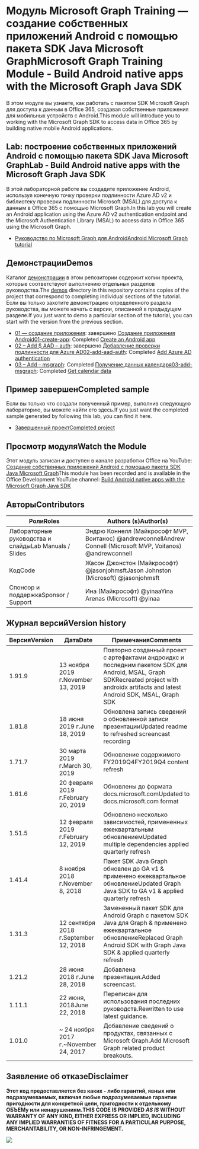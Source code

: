 # <a name="microsoft-graph-training-module---build-android-native-apps-with-the-microsoft-graph-java-sdk"></a><span data-ttu-id="491e1-101">Модуль Microsoft Graph Training — создание собственных приложений Android с помощью пакета SDK Java Microsoft Graph</span><span class="sxs-lookup"><span data-stu-id="491e1-101">Microsoft Graph Training Module - Build Android native apps with the Microsoft Graph Java SDK</span></span>

<span data-ttu-id="491e1-102">В этом модуле вы узнаете, как работать с пакетом SDK Microsoft Graph для доступа к данным в Office 365, создавая собственные приложения для мобильных устройств с Android.</span><span class="sxs-lookup"><span data-stu-id="491e1-102">This module will introduce you to working with the Microsoft Graph SDK to access data in Office 365 by building native mobile Android applications.</span></span>

## <a name="lab---build-android-native-apps-with-the-microsoft-graph-java-sdk"></a><span data-ttu-id="491e1-103">Lab: построение собственных приложений Android с помощью пакета SDK Java Microsoft Graph</span><span class="sxs-lookup"><span data-stu-id="491e1-103">Lab - Build Android native apps with the Microsoft Graph Java SDK</span></span>

<span data-ttu-id="491e1-104">В этой лабораторной работе вы создадите приложение Android, используя конечную точку проверки подлинности Azure AD v2 и библиотеку проверки подлинности Microsoft (MSAL) для доступа к данным в Office 365 с помощью Microsoft Graph.</span><span class="sxs-lookup"><span data-stu-id="491e1-104">In this lab you will create an Android application using the Azure AD v2 authentication endpoint and the Microsoft Authentication Library (MSAL) to access data in Office 365 using the Microsoft Graph.</span></span>

- [<span data-ttu-id="491e1-105">Руководство по Microsoft Graph для Android</span><span class="sxs-lookup"><span data-stu-id="491e1-105">Android Microsoft Graph tutorial</span></span>](https://docs.microsoft.com/graph/tutorials/android)

## <a name="demos"></a><span data-ttu-id="491e1-106">Демонстрации</span><span class="sxs-lookup"><span data-stu-id="491e1-106">Demos</span></span>

<span data-ttu-id="491e1-107">Каталог [демонстрации](./demos) в этом репозитории содержит копии проекта, которые соответствуют выполнению отдельных разделов руководства.</span><span class="sxs-lookup"><span data-stu-id="491e1-107">The [demos](./demos) directory in this repository contains copies of the project that correspond to completing individual sections of the tutorial.</span></span> <span data-ttu-id="491e1-108">Если вы только захотите демонстрацию определенного раздела руководства, вы можете начать с версии, описанной в предыдущем разделе.</span><span class="sxs-lookup"><span data-stu-id="491e1-108">If you just want to demo a particular section of the tutorial, you can start with the version from the previous section.</span></span>

- <span data-ttu-id="491e1-109">[01 — создание приложения](demos/01-create-app): завершено [Создание приложения Android](https://docs.microsoft.com/graph/tutorials/android?tutorial-step=1)</span><span class="sxs-lookup"><span data-stu-id="491e1-109">[01-create-app](demos/01-create-app): Completed [Create an Android app](https://docs.microsoft.com/graph/tutorials/android?tutorial-step=1)</span></span>
- <span data-ttu-id="491e1-110">[02 – Add $ AAD – auth](demos/02-add-aad-auth): завершено [Добавление проверки подлинности для Azure AD](https://docs.microsoft.com/graph/tutorials/android?tutorial-step=3)</span><span class="sxs-lookup"><span data-stu-id="491e1-110">[02-add-aad-auth](demos/02-add-aad-auth): Completed [Add Azure AD authentication](https://docs.microsoft.com/graph/tutorials/android?tutorial-step=3)</span></span>
- <span data-ttu-id="491e1-111">[03 – Add – msgraph](demos/03-add-msgraph): Completed [Получение данных календаря](https://docs.microsoft.com/graph/tutorials/android?tutorial-step=4)</span><span class="sxs-lookup"><span data-stu-id="491e1-111">[03-add-msgraph](demos/03-add-msgraph): Completed [Get calendar data](https://docs.microsoft.com/graph/tutorials/android?tutorial-step=4)</span></span>

## <a name="completed-sample"></a><span data-ttu-id="491e1-112">Пример завершен</span><span class="sxs-lookup"><span data-stu-id="491e1-112">Completed sample</span></span>

<span data-ttu-id="491e1-113">Если вы только что создали полученный пример, выполнив следующую лабораторию, вы можете найти его здесь.</span><span class="sxs-lookup"><span data-stu-id="491e1-113">If you just want the completed sample generated by following this lab, you can find it here.</span></span>

- [<span data-ttu-id="491e1-114">Завершенный проект</span><span class="sxs-lookup"><span data-stu-id="491e1-114">Completed project</span></span>](demos/03-add-msgraph)

## <a name="watch-the-module"></a><span data-ttu-id="491e1-115">Просмотр модуля</span><span class="sxs-lookup"><span data-stu-id="491e1-115">Watch the Module</span></span>

<span data-ttu-id="491e1-116">Этот модуль записан и доступен в канале разработки Office на YouTube: [Создание собственных приложений Android с помощью пакета SDK Java Microsoft Graph](https://youtu.be/BLmOmv4FSsQ)</span><span class="sxs-lookup"><span data-stu-id="491e1-116">This module has been recorded and is available in the Office Development YouTube channel: [Build Android native apps with the Microsoft Graph Java SDK](https://youtu.be/BLmOmv4FSsQ)</span></span>

## <a name="contributors"></a><span data-ttu-id="491e1-117">Авторы</span><span class="sxs-lookup"><span data-stu-id="491e1-117">Contributors</span></span>

| <span data-ttu-id="491e1-118">Роли</span><span class="sxs-lookup"><span data-stu-id="491e1-118">Roles</span></span>                | <span data-ttu-id="491e1-119">Authors (s)</span><span class="sxs-lookup"><span data-stu-id="491e1-119">Author(s)</span></span>                                               |
| -------------------- | ------------------------------------------------------- |
| <span data-ttu-id="491e1-120">Лабораторные руководства и слайды</span><span class="sxs-lookup"><span data-stu-id="491e1-120">Lab Manuals / Slides</span></span> | <span data-ttu-id="491e1-121">Эндрю Коннелл (Майкрософт MVP, Воитанос) @andrewconnell</span><span class="sxs-lookup"><span data-stu-id="491e1-121">Andrew Connell (Microsoft MVP, Voitanos) @andrewconnell</span></span> |
| <span data-ttu-id="491e1-122">Код</span><span class="sxs-lookup"><span data-stu-id="491e1-122">Code</span></span>                 | <span data-ttu-id="491e1-123">Жасон Джонстон (Майкрософт) @jasonjohmsft</span><span class="sxs-lookup"><span data-stu-id="491e1-123">Jason Johnston (Microsoft) @jasonjohmsft</span></span>                |
| <span data-ttu-id="491e1-124">Спонсор и поддержка</span><span class="sxs-lookup"><span data-stu-id="491e1-124">Sponsor / Support</span></span>    | <span data-ttu-id="491e1-125">Ина (Майкрософт) @yinaa</span><span class="sxs-lookup"><span data-stu-id="491e1-125">Yina Arenas (Microsoft) @yinaa</span></span>                          |

## <a name="version-history"></a><span data-ttu-id="491e1-126">Журнал версий</span><span class="sxs-lookup"><span data-stu-id="491e1-126">Version history</span></span>

| <span data-ttu-id="491e1-127">Версия</span><span class="sxs-lookup"><span data-stu-id="491e1-127">Version</span></span> | <span data-ttu-id="491e1-128">Дата</span><span class="sxs-lookup"><span data-stu-id="491e1-128">Date</span></span>               | <span data-ttu-id="491e1-129">Примечания</span><span class="sxs-lookup"><span data-stu-id="491e1-129">Comments</span></span>                                                                   |
| ------- | ------------------ | -------------------------------------------------------------------------- |
| <span data-ttu-id="491e1-130">1.9</span><span class="sxs-lookup"><span data-stu-id="491e1-130">1.9</span></span>     | <span data-ttu-id="491e1-131">13 ноября 2019 г.</span><span class="sxs-lookup"><span data-stu-id="491e1-131">November 13, 2019</span></span>  | <span data-ttu-id="491e1-132">Повторно созданный проект с артефактами андроидкс и последним пакетом SDK для Android, MSAL, Graph SDK</span><span class="sxs-lookup"><span data-stu-id="491e1-132">Recreated project with androidx artifacts and latest Android SDK, MSAL, Graph SDK</span></span> |
| <span data-ttu-id="491e1-133">1.8</span><span class="sxs-lookup"><span data-stu-id="491e1-133">1.8</span></span>     | <span data-ttu-id="491e1-134">18 июня 2019 г.</span><span class="sxs-lookup"><span data-stu-id="491e1-134">June 18, 2019</span></span>      | <span data-ttu-id="491e1-135">Обновлена запись сведений о обновленной записи презентации</span><span class="sxs-lookup"><span data-stu-id="491e1-135">Updated readme to refreshed screencast recording</span></span>                           |
| <span data-ttu-id="491e1-136">1.7</span><span class="sxs-lookup"><span data-stu-id="491e1-136">1.7</span></span>     | <span data-ttu-id="491e1-137">30 марта 2019 г.</span><span class="sxs-lookup"><span data-stu-id="491e1-137">March 30, 2019</span></span>     | <span data-ttu-id="491e1-138">Обновление содержимого FY2019Q4</span><span class="sxs-lookup"><span data-stu-id="491e1-138">FY2019Q4 content refresh</span></span>                                                   |
| <span data-ttu-id="491e1-139">1.6</span><span class="sxs-lookup"><span data-stu-id="491e1-139">1.6</span></span>     | <span data-ttu-id="491e1-140">20 февраля 2019 г.</span><span class="sxs-lookup"><span data-stu-id="491e1-140">February 20, 2019</span></span>  | <span data-ttu-id="491e1-141">Обновлены до формата docs.microsoft.com</span><span class="sxs-lookup"><span data-stu-id="491e1-141">Updated to docs.microsoft.com format</span></span>                                       |
| <span data-ttu-id="491e1-142">1.5</span><span class="sxs-lookup"><span data-stu-id="491e1-142">1.5</span></span>     | <span data-ttu-id="491e1-143">12 февраля 2019 г.</span><span class="sxs-lookup"><span data-stu-id="491e1-143">February 12, 2019</span></span>  | <span data-ttu-id="491e1-144">Обновлено несколько зависимостей, примененных ежеквартальным обновлением</span><span class="sxs-lookup"><span data-stu-id="491e1-144">Updated multiple dependencies applied quarterly refresh</span></span>                    |
| <span data-ttu-id="491e1-145">1.4</span><span class="sxs-lookup"><span data-stu-id="491e1-145">1.4</span></span>     | <span data-ttu-id="491e1-146">8 ноября 2018 г.</span><span class="sxs-lookup"><span data-stu-id="491e1-146">November 8, 2018</span></span>   | <span data-ttu-id="491e1-147">Пакет SDK Java Graph обновлен до GA v1 & применено ежеквартальное обновление</span><span class="sxs-lookup"><span data-stu-id="491e1-147">Updated Graph Java SDK to GA v1 & applied quarterly refresh</span></span>                |
| <span data-ttu-id="491e1-148">1.3</span><span class="sxs-lookup"><span data-stu-id="491e1-148">1.3</span></span>     | <span data-ttu-id="491e1-149">12 сентября 2018 г.</span><span class="sxs-lookup"><span data-stu-id="491e1-149">September 12, 2018</span></span> | <span data-ttu-id="491e1-150">Замененный пакет SDK для Android Graph с пакетом SDK Java для Graph & применено ежеквартальное обновление</span><span class="sxs-lookup"><span data-stu-id="491e1-150">Replaced Graph Android SDK with Graph Java SDK & applied quarterly refresh</span></span> |
| <span data-ttu-id="491e1-151">1.2</span><span class="sxs-lookup"><span data-stu-id="491e1-151">1.2</span></span>     | <span data-ttu-id="491e1-152">28 июня 2018 г.</span><span class="sxs-lookup"><span data-stu-id="491e1-152">June 28, 2018</span></span>      | <span data-ttu-id="491e1-153">Добавлена презентация.</span><span class="sxs-lookup"><span data-stu-id="491e1-153">Added screencast.</span></span>                                                          |
| <span data-ttu-id="491e1-154">1.1</span><span class="sxs-lookup"><span data-stu-id="491e1-154">1.1</span></span>     | <span data-ttu-id="491e1-155">22 июня, 2018</span><span class="sxs-lookup"><span data-stu-id="491e1-155">June 22, 2018</span></span>      | <span data-ttu-id="491e1-156">Переписан для использования последних руководств.</span><span class="sxs-lookup"><span data-stu-id="491e1-156">Rewritten to use latest guidance.</span></span>                                          |
| <span data-ttu-id="491e1-157">1.0</span><span class="sxs-lookup"><span data-stu-id="491e1-157">1.0</span></span>     | <span data-ttu-id="491e1-158">~ 24 ноября 2017 г.</span><span class="sxs-lookup"><span data-stu-id="491e1-158">~November 24, 2017</span></span> | <span data-ttu-id="491e1-159">Добавление сведений о продуктах, связанных с Microsoft Graph.</span><span class="sxs-lookup"><span data-stu-id="491e1-159">Add Microsoft Graph related product breakouts.</span></span>                             |

## <a name="disclaimer"></a><span data-ttu-id="491e1-160">Заявление об отказе</span><span class="sxs-lookup"><span data-stu-id="491e1-160">Disclaimer</span></span>

<span data-ttu-id="491e1-161">**Этот код предоставляется без каких _-_ либо гарантий, явных или подразумеваемых, включая любые подразумеваемые гарантии пригодности для конкретной цели, пригодности к отдельному ОБЪЕМу или ненарушениям.**</span><span class="sxs-lookup"><span data-stu-id="491e1-161">**THIS CODE IS PROVIDED _AS IS_ WITHOUT WARRANTY OF ANY KIND, EITHER EXPRESS OR IMPLIED, INCLUDING ANY IMPLIED WARRANTIES OF FITNESS FOR A PARTICULAR PURPOSE, MERCHANTABILITY, OR NON-INFRINGEMENT.**</span></span>

<!-- markdownlint-disable MD033 -->
<img src="https://telemetry.sharepointpnp.com/msgraph-training-android" />
